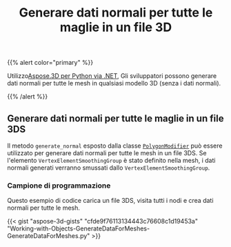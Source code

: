 ﻿---
title: Generare dati normali per tutte le maglie in un file 3D
type: docs
weight: 70
url: /it/python-net/generate-normal-data-for-all-meshes-in-a-3d-file/
description: Utilizzando Aspose.3D per Python via .NET, gli sviluppatori possono generare dati normali per tutte le mesh in qualsiasi modello 3D (senza i dati normali).
---
{{% alert color="primary" %}}

Utilizzo[Aspose.3D per Python via .NET](https://products.aspose.com/3d/python-net/), Gli sviluppatori possono generare dati normali per tutte le mesh in qualsiasi modello 3D (senza i dati normali).

{{% /alert %}}
## **Generare dati normali per tutte le maglie in un file 3DS**
Il metodo `generate_normal` esposto dalla classe [`PolygonModifier`](https://reference.aspose.com/3d/net/aspose.threed.entities/polygonmodifier) può essere utilizzato per generare dati normali per tutte le mesh in un file 3DS. Se l'elemento `VertexElementSmoothingGroup` è stato definito nella mesh, i dati normali generati verranno smussati dallo `VertexElementSmoothingGroup`.
### **Campione di programmazione**
Questo esempio di codice carica un file 3DS, visita tutti i nodi e crea dati normali per tutte le mesh.

{{< gist "aspose-3d-gists" "cfde9f76113134443c76608c1d19453a" "Working-with-Objects-GenerateDataForMeshes-GenerateDataForMeshes.py" >}}
